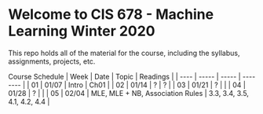 # Welcome to CIS 678 - Machine Learning Winter 2020

This repo holds all of the material for the course, including
the syllabus, assignments, projects, etc.

Course Schedule
| Week | Date  | Topic | Readings |
| ---- | ----- | ----- | -------- |
|  01  | 01/07 | Intro | Ch01   |
|  02  | 01/14 | ? | ? |
|  03  | 01/21 | ? | | 
|  04  | 01/28 | ? | |
|  05  | 02/04 | MLE, MLE + NB, Association Rules | 3.3, 3.4, 3.5, 4.1, 4.2, 4.4 |
